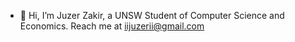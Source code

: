 - 👋 Hi, I’m Juzer Zakir, a UNSW Student of Computer Science and Economics. Reach me at iijuzerii@gmail.com


